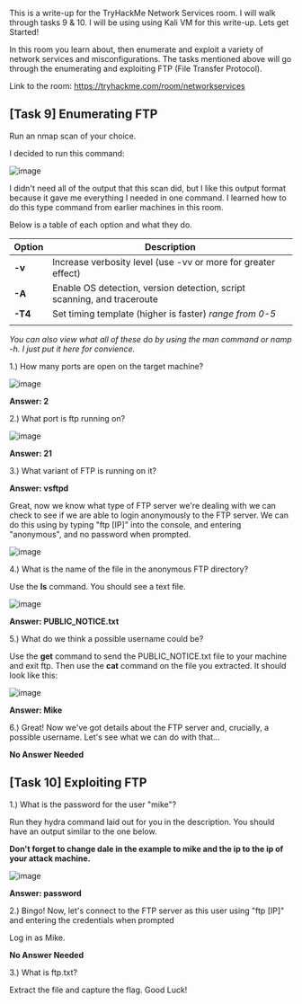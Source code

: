 This is a write-up for the TryHackMe Network Services room. I will walk through tasks 9 & 10. I will be using using Kali VM for this write-up. Lets get Started!

In this room you learn about, then enumerate and exploit a variety of network services and misconfigurations. The tasks mentioned above will go through the enumerating and exploiting FTP (File Transfer Protocol).

Link to the room: https://tryhackme.com/room/networkservices

## [Task 9]  Enumerating FTP

Run an nmap scan of your choice.

I decided to run this command:

![image](https://user-images.githubusercontent.com/54414820/114281387-1787e880-9a0c-11eb-8114-0b32046ab379.png)

I didn't need all of the output that this scan did, but I like this output format because it gave me everything I needed in one command. I learned how to do this type command from earlier machines in this room.

Below is a table of each option and what they do.

|   **Option**	|   **Description**	|
|---	|---	|
|   **-v**	|   Increase verbosity level (use -vv or more for greater effect)	|
|   **-A**	|   Enable OS detection, version detection, script scanning, and traceroute	|
|   **-T4**	|  Set timing template (higher is faster) *range from 0-5*	|
||	|

*You can also view what all of these do by using the man command or namp -h. I just put it here for convience.*

1.) How many ports are open on the target machine? 

![image](https://user-images.githubusercontent.com/54414820/114281758-3ab39780-9a0e-11eb-9f92-a937c3f66137.png)

**Answer: 2**

2.) What port is ftp running on?

![image](https://user-images.githubusercontent.com/54414820/114281903-15735900-9a0f-11eb-95d3-401fb134a1b1.png)

**Answer: 21**

3.) What variant of FTP is running on it?

**Answer: vsftpd**

Great, now we know what type of FTP server we're dealing with we can check to see if we are able to login anonymously to the FTP server. We can do this using by typing "ftp [IP]" into the console, and entering "anonymous", and no password when prompted.

![image](https://user-images.githubusercontent.com/54414820/114282165-528c1b00-9a10-11eb-9403-12c8c69fd7cd.png)

4.) What is the name of the file in the anonymous FTP directory?

Use the **ls** command. You should see a text file.

![image](https://user-images.githubusercontent.com/54414820/114282231-a139b500-9a10-11eb-87ec-ef948eb2d258.png)

**Answer: PUBLIC_NOTICE.txt**

5.) What do we think a possible username could be?

Use the **get** command to send the PUBLIC_NOTICE.txt file to your machine and exit ftp. Then use the **cat** command on the file you extracted. It should look like this:

![image](https://user-images.githubusercontent.com/54414820/114282337-39379e80-9a11-11eb-9a16-ce8b7b6b1b6f.png)

**Answer: Mike**

6.) Great! Now we've got details about the FTP server and, crucially, a possible username. Let's see what we can do with that...

**No Answer Needed**

## [Task 10] Exploiting FTP

1.) What is the password for the user "mike"?

Run they hydra command laid out for you in the description. You should have an output similar to the one below.

**Don't forget to change dale in the example to mike and the ip to the ip of your attack machine.**

![image](https://user-images.githubusercontent.com/54414820/114282758-e9a6a200-9a13-11eb-99c2-54f15e4de42f.png)

**Answer: password**

2.) Bingo! Now, let's connect to the FTP server as this user using "ftp [IP]" and entering the credentials when prompted

Log in as Mike.

**No Answer Needed**

3.) What is ftp.txt?

Extract the file and capture the flag. Good Luck!